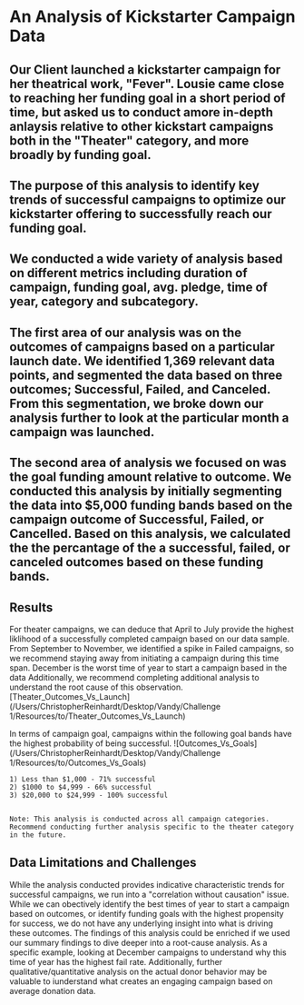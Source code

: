 # An Analysis of Kickstarter Campaign Data

## Our Client launched a kickstarter campaign for her theatrical work, "Fever". Lousie came close to reaching her funding goal in a short period of time, but asked us to conduct  amore in-depth anlaysis relative to other kickstart campaigns both in the "Theater" category, and more broadly by funding goal.

## The purpose of this analysis to identify key trends of successful campaigns to optimize our kickstarter offering to successfully reach our funding goal.

## We conducted a wide variety of analysis based on different metrics including duration of campaign, funding goal, avg. pledge, time of year, category and subcategory. 

## The first area of our analysis was on the outcomes of campaigns based on a particular launch date. We identified 1,369 relevant data points, and segmented the data based on three outcomes; Successful, Failed, and Canceled. From this segmentation, we broke down our analysis further to look at the particular month a campaign was launched.  

## The second area of analysis we focused on was the goal funding amount relative to outcome. We conducted this analysis by initially segmenting the data into $5,000 funding bands based on the campaign outcome of Successful, Failed, or Cancelled. Based on this analysis, we calculated the the percantage of the a successful, failed, or canceled outcomes based on these funding bands.

## Results

For theater campaigns, we can deduce that April to July provide the highest liklihood of a successfully completed campaign based on our data sample. From September to November, we identified a spike in Failed campaigns, so we recommend staying away from initiating a campaign during this time span. December is the worst time of year to start a campaign based in the data Additionally, we recommend completing additional analysis to understand the root cause of this observation. [Theater_Outcomes_Vs_Launch](/Users/ChristopherReinhardt/Desktop/Vandy/Challenge 1/Resources/to/Theater_Outcomes_Vs_Launch)

In terms of campaign goal, campaigns within the following goal bands have the highest probability of being successful. ![Outcomes_Vs_Goals](/Users/ChristopherReinhardt/Desktop/Vandy/Challenge 1/Resources/to/Outcomes_Vs_Goals)
    
    1) Less than $1,000 - 71% successful
    2) $1000 to $4,999 - 66% successful
    3) $20,000 to $24,999 - 100% successful


    Note: This analysis is conducted across all campaign categories. Recommend conducting further analysis specific to the theater category in the future.

## Data Limitations and Challenges

While the analysis conducted provides indicative characteristic trends for successful campaigns, we run into a "correlation without causation" issue. While we can obectively identify the best times of year to start a campaign based on outcomes, or identify funding goals with the highest propensity for success, we do not have any underlying insight into what is driving these outcomes. The findings of this analysis could be enriched if we used our summary findings to dive deeper into a root-cause analysis. As a specific example, looking at December campaigns to understand why this time of year has the highest fail rate. Additionally, further qualitative/quantitative analysis on the actual donor behavior may be valuable to iunderstand what creates an engaging campaign based on average donation data.
